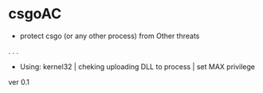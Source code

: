 # csgoAC
* protect csgo (or any other process) from Other threats

.
.
.

* Using: kernel32 | cheking uploading DLL to process | set MAX privilege


ver 0.1
